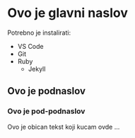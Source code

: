 # Ovo je glavni naslov

Potrebno je instalirati:
* VS Code
* Git
* Ruby
  * Jekyll

## Ovo je podnaslov


### Ovo je pod-podnaslov

Ovo je obican tekst koji kucam ovde ... 
